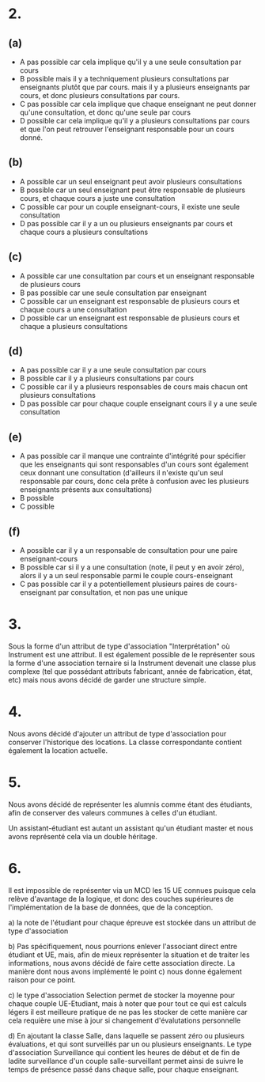 # 2.

## (a)

- A pas possible car cela implique qu'il y a une seule consultation par cours
- B possible mais il y a  techniquement plusieurs consultations par enseignants plutôt que par cours. mais il y a plusieurs enseignants par cours, et donc plusieurs consultations par cours.
- C pas possible car cela implique que chaque enseignant ne peut donner qu'une consultation, et donc qu'une seule par cours
- D possible car cela implique qu'il y a plusieurs consultations par cours et que l'on peut retrouver l'enseignant responsable pour un cours donné.

## (b)

- A possible car un seul enseignant peut avoir plusieurs consultations
- B possible car un seul enseignant peut être responsable de plusieurs cours, et chaque cours a juste une consultation
- C possible car pour un couple enseignant-cours, il existe une seule consultation
- D pas possible car il y a un ou plusieurs enseignants par cours et chaque cours a plusieurs consultations

## (c)

- A possible car une consultation par cours et un enseignant responsable de plusieurs cours
- B pas possible car une seule consultation par enseignant
- C possible car un enseignant est responsable de plusieurs cours et chaque cours a une consultation
- D possible car un enseignant est responsable de plusieurs cours et chaque a plusieurs consultations

## (d)

- A pas possible car il y a une seule consultation par cours
- B possible car il y a plusieurs consultations par cours
- C possible car il y a plusieurs responsables de cours mais chacun ont plusieurs consultations
- D pas possible car pour chaque couple enseignant cours il y a une seule consultation

## (e)

- A pas possible car il manque une contrainte d'intégrité pour spécifier que les enseignants qui sont responsables d'un cours sont également ceux donnant une consultation (d'ailleurs il n'existe qu'un seul responsable par cours, donc cela prête à confusion avec les plusieurs enseignants présents aux consultations)
- B possible
- C possible

## (f)
- A possible car il y a un responsable de consultation pour une paire enseignant-cours
- B possible car si il y a une consultation (note, il peut y en avoir zéro), alors il y a un seul responsable parmi le couple cours-enseignant
- C pas possible car il y a potentiellement plusieurs paires de cours-enseignant par consultation, et non pas une unique

# 3.

Sous la forme d'un attribut de type d'association "Interprétation" où Instrument est une attribut.
Il est également possible de le représenter sous la forme d'une association ternaire si la Instrument devenait une classe plus complexe (tel que possédant attributs fabricant, année de fabrication, état, etc) mais nous avons décidé de garder une structure simple.

# 4.

Nous avons décidé d'ajouter un attribut de type d'association pour conserver l'historique des locations. La classe correspondante contient également la location actuelle.

# 5.

Nous avons décidé de représenter les alumnis comme étant des étudiants, afin de conserver des valeurs communes à celles d'un étudiant.

Un assistant-étudiant est autant un assistant qu'un étudiant master et nous avons représenté cela via un double héritage.

# 6.

Il est impossible de représenter via un MCD les 15 UE connues puisque cela relève d'avantage de la logique, et donc des couches supérieures de l'implémentation de la base de données, que de la conception.

a) la note de l'étudiant pour chaque épreuve est stockée dans un attribut de type d'association

b) Pas spécifiquement, nous pourrions enlever l'associant direct entre étudiant et UE, mais, afin de mieux représenter la situation et de traiter les informations, nous avons décidé de faire cette association directe. La manière dont nous avons implémenté le point c) nous donne également raison pour ce point.

c) le type d'association Selection permet de stocker la moyenne pour chaque couple UE-Etudiant, mais à noter que pour tout ce qui est calculs légers il est meilleure pratique de ne pas les stocker de cette manière car cela requière une mise à jour si changement d'évalutations personnelle

d) En ajoutant la classe Salle, dans laquelle se passent zéro ou plusieurs évaluations, et qui sont surveillés par un ou plusieurs enseignants. Le type d'association Surveillance qui contient les heures de début et de fin de ladite surveillance d'un couple salle-surveillant permet ainsi de suivre le temps de présence passé dans chaque salle, pour chaque enseignant.